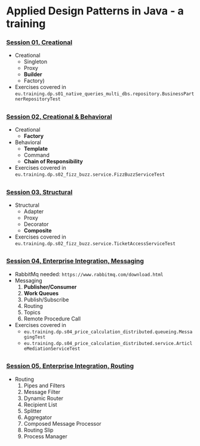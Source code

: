 # Applied Design Patterns in Java - a training

### [Session 01, Creational](https://docs.google.com/presentation/d/1w5dAwnYFEj0Cfp4d2XDtjs9FbEH57BQMlJQtd55Z-6Q/)
* Creational 
  * Singleton
  * Proxy
  * **Builder**
  * Factory)
* Exercises covered in `eu.training.dp.s01_native_queries_multi_dbs.repository.BusinessPartnerRepositoryTest`

##
### [Session 02, Creational & Behavioral](https://docs.google.com/presentation/d/1qkUy7NgRXEpc1gLT1DpZLU5B2VE4G7JFWFGASfN78U8/) 
* Creational 
  * **Factory** 
* Behavioral 
  * **Template**
  * Command
  * **Chain of Responsibility** 
* Exercises covered in `eu.training.dp.s02_fizz_buzz.service.FizzBuzzServiceTest`

##
### [Session 03, Structural](https://docs.google.com/presentation/d/1L0NH6MUp_SsVl3Lts7fdkUrQFQke8D2Uv2nMXvq0mys/)
* Structural 
  * Adapter
  * Proxy
  * Decorator
  * **Composite**
* Exercises covered in `eu.training.dp.s02_fizz_buzz.service.TicketAccessServiceTest`

##
### [Session 04, Enterprise Integration, Messaging]( https://docs.google.com/presentation/d/14moDi3ivXWOhlBB1QOatqw5EFgEKPUF-w2BHcxmtrU8/ )
* RabbitMq needed: `https://www.rabbitmq.com/download.html`
* Messaging 
  1. **Publisher/Consumer**
  2. **Work Queues**
  3. Publish/Subscribe
  4. Routing
  5. Topics
  6. Remote Procedure Call
* Exercises covered in 
  * `eu.training.dp.s04_price_calculation_distributed.queueing.MessagingTest`
  * `eu.training.dp.s04_price_calculation_distributed.service.ArticleMediationServiceTest`

##
### [Session 05, Enterprise Integration, Routing]( https://docs.google.com/presentation/d/1TojZ3pAXCtGIT089UMiGWtp3Zh51_ZTE7ToXvRmBB7w/ )
* Routing 
  1. Pipes and Filters
  2. Message Filter 
  3. Dynamic Router 
  4. Recipient List 
  5. Splitter 
  6. Aggregator 
  7. Composed Message Processor 
  8. Routing Slip
  9. Process Manager

